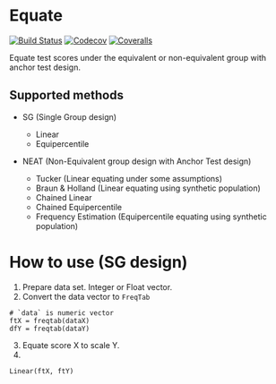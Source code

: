 # Equate

[![Build Status](https://travis-ci.com/takuizum/Equate.jl.svg?branch=master)](https://travis-ci.com/takuizum/Equate.jl)
[![Codecov](https://codecov.io/gh/takuizum/Equate.jl/branch/master/graph/badge.svg)](https://codecov.io/gh/takuizum/Equate.jl)
[![Coveralls](https://coveralls.io/repos/github/takuizum/Equate.jl/badge.svg?branch=master)](https://coveralls.io/github/takuizum/Equate.jl?branch=master)

Equate test scores under the equivalent or non-equivalent group with anchor test design.

## Supported methods

- SG (Single Group design)
  - Linear
  - Equipercentile

- NEAT (Non-Equivalent group design with Anchor Test design)
  - Tucker (Linear equating under some assumptions)
  - Braun & Holland (Linear equating using synthetic population)
  - Chained Linear
  - Chained Equipercentile
  - Frequency Estimation (Equipercentile equating using synthetic population)

# How to use (SG design)

1. Prepare data set. Integer or Float vector.
2. Convert the data vector to `FreqTab`

```
# `data` is numeric vector
ftX = freqtab(dataX)
dfY = freqtab(dataY)
```
3. Equate score X to scale Y.
4.
```
Linear(ftX, ftY)
```


<!---
# MEMO
using PkgTemplates
tmp = Template(;
    user = "takuizum",
    license = "MIT",
    authors = "Takumi Shibuya",
    dir = "C:\\Users\\bc0089985\\Documents\\GitHub\\",
    julia_version = v"1.3.0",
    ssh = false,
    plugins=[
        TravisCI(),
        Codecov(),
        Coveralls(),
            ]
    )

generate("Equate",tmp)

--->
